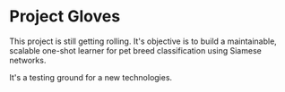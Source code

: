 # Project Gloves
This project is still getting rolling. It's objective is to build a maintainable, scalable one-shot learner for pet breed classification using Siamese networks.

It's a testing ground for a new technologies.
